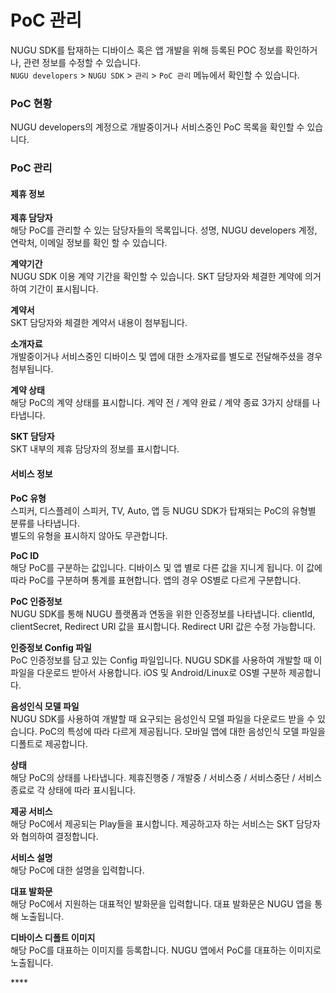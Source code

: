 # PoC 관리

NUGU SDK를 탑재하는 디바이스 혹은 앱 개발을 위해 등록된 POC 정보를 확인하거나, 관련 정보를 수정할 수 있습니다.  
`NUGU developers` &gt; `NUGU SDK` &gt; `관리` &gt; `PoC 관리` 메뉴에서 확인할 수 있습니다.

### PoC 현황

NUGU developers의 계정으로 개발중이거나 서비스중인 PoC 목록을 확인할 수 있습니다.

### PoC 관리

#### 제휴 정보

**제휴 담당자**  
해당 PoC를 관리할 수 있는 담당자들의 목록입니다. 성명, NUGU developers 계정, 연락처, 이메일 정보를 확인 할 수 있습니다.

**계약기간**  
NUGU SDK 이용 계약 기간을 확인할 수 있습니다. SKT 담당자와 체결한 계약에 의거하여 기간이 표시됩니다.

**계약서**  
SKT 담당자와 체결한 계약서 내용이 첨부됩니다.

**소개자료**  
개발중이거나 서비스중인 디바이스 및 앱에 대한 소개자료를 별도로 전달해주셨을 경우 첨부됩니다.

**계약 상태**  
해당 PoC의 계약 상태를 표시합니다. 계약 전 / 계약 완료 / 계약 종료 3가지 상태를 나타냅니다.

**SKT 담당자**  
SKT 내부의 제휴 담당자의 정보를 표시합니다.

#### 서비스 정보

**PoC 유형**  
스피커, 디스플레이 스피커, TV, Auto, 앱 등 NUGU SDK가 탑재되는 PoC의 유형별 분류를 나타냅니다.  
별도의 유형을 표시하지 않아도 무관합니다.

**PoC ID**  
해당 PoC를 구분하는 값입니다. 디바이스 및 앱 별로 다른 값을 지니게 됩니다. 이 값에 따라 PoC를 구분하며 통계를 표현합니다. 앱의 경우 OS별로 다르게 구분합니다.

**PoC 인증정보**  
NUGU SDK를 통해 NUGU 플랫폼과 연동을 위한 인증정보를 나타냅니다. clientId, clientSecret, Redirect URI 값을 표시합니다. Redirect URI 값은 수정 가능합니다. 

**인증정보 Config 파일**  
PoC 인증정보를 담고 있는 Config 파일입니다. NUGU SDK를 사용하여 개발할 때 이 파일을 다운로드 받아서 사용합니다. iOS 및 Android/Linux로 OS별 구분하 제공합니다.

**음성인식 모델 파일**  
NUGU SDK를 사용하여 개발할 때 요구되는 음성인식 모델 파일을 다운로드 받을 수 있습니다. PoC의 특성에 따라 다르게 제공됩니다. 모바일 앱에 대한 음성인식 모델 파일을 디폴트로 제공합니다.

**상태**  
해당 PoC의 상태를 나타냅니다. 제휴진행중 / 개발중 / 서비스중 / 서비스중단 / 서비스종료로 각 상태에 따라 표시됩니다.

**제공 서비스**  
해당 PoC에서 제공되는 Play들을 표시합니다. 제공하고자 하는 서비스는 SKT 담당자와 협의하여 결정합니다.

**서비스 설명**  
해당 PoC에 대한 설명을 입력합니다. 

**대표 발화문**  
해당 PoC에서 지원하는 대표적인 발화문을 입력합니다. 대표 발화문은 NUGU 앱을 통해 노출됩니다.

**디바이스 디폴트 이미지**  
해당 PoC를 대표하는 이미지를 등록합니다. NUGU 앱에서 PoC를 대표하는 이미지로 노출됩니다. 

\*\*\*\*

